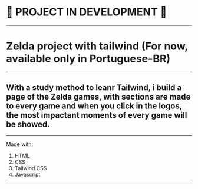# 🚧 PROJECT IN DEVELOPMENT 🚧

---

# Zelda project with tailwind (For now, available only in Portuguese-BR)

---

## With a study method to leanr Tailwind, i build a page of the Zelda games, with sections are made to every game and when you click in the logos, the most impactant moments of every game will be showed.

---

Made with:

1. HTML
2. CSS
3. Tailwind CSS
4. Javascript

---
